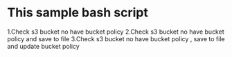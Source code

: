 <h1>This sample  bash script </h1>
 
1.Check s3 bucket no have bucket policy 
2.Check s3 bucket no have bucket policy  and save to file 
3.Check s3 bucket no have bucket policy , save to file and  update bucket policy